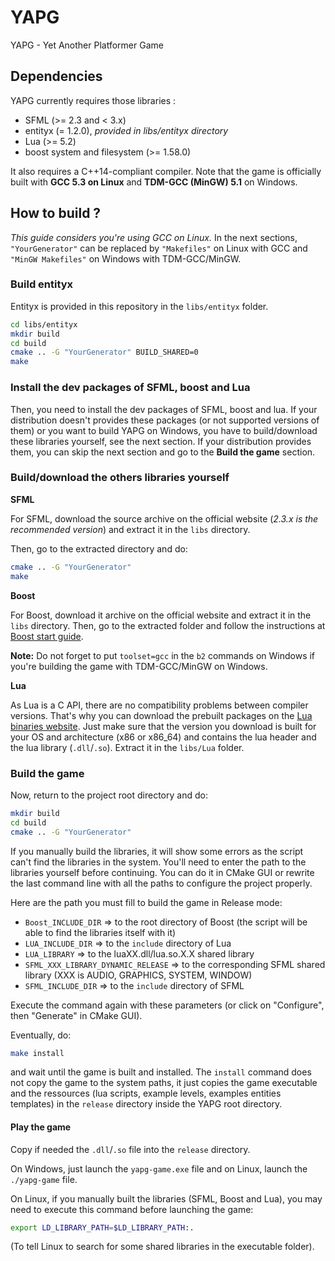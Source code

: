# YAPG
YAPG - Yet Another Platformer Game

## Dependencies
YAPG currently requires those libraries :

 - SFML (>= 2.3 and < 3.x)
 - entityx (= 1.2.0), *provided in libs/entityx directory*
 - Lua (>= 5.2)
 - boost system and filesystem (>= 1.58.0)

It also requires a C++14-compliant compiler. Note that the game is officially
built with **GCC 5.3 on Linux** and **TDM-GCC (MinGW) 5.1** on Windows.

## How to build ?
*This guide considers you're using GCC on Linux.*
In the next sections, ```"YourGenerator"``` can be replaced by ```"Makefiles"```
on Linux with GCC and ```"MinGW Makefiles"``` on Windows with TDM-GCC/MinGW.

### Build entityx
Entityx is provided in this repository in the ```libs/entityx``` folder.

```sh
cd libs/entityx
mkdir build
cd build
cmake .. -G "YourGenerator" BUILD_SHARED=0
make
```

### Install the dev packages of SFML, boost and Lua
Then, you need to install the dev packages of SFML, boost and lua. If your
distribution doesn't provides these packages (or not supported versions of them)
or you want to build YAPG on Windows, you have to build/download these libraries
yourself, see the next section. If your distribution provides them, you can skip
the next section and go to the **Build the game** section.

### Build/download the others libraries yourself

**SFML**

For SFML, download the source archive on the official website (*2.3.x is the
recommended version*) and extract it in the ```libs``` directory.

Then, go to the extracted directory and do:

```sh
cmake .. -G "YourGenerator"
make
```

**Boost**

For Boost, download it archive on the official website and extract it in
the ```libs``` directory.
Then, go to the extracted folder and follow the instructions at
[Boost start guide](http://www.boost.org/doc/libs/1_60_0/more/getting_started/index.html).

**Note:** Do not forget to put ```toolset=gcc``` in the ```b2``` commands on
Windows if you're building the game with TDM-GCC/MinGW on Windows.

**Lua**

As Lua is a C API, there are no compatibility problems between compiler
versions. That's why you can download the prebuilt packages on the
[Lua binaries website](http://lua-users.org/wiki/LuaBinaries). Just make sure
that the version you download is built for your OS and architecture (x86 or
x86_64) and contains the lua header and the lua library (```.dll```/```.so```).
Extract it in the ```libs/Lua``` folder.

### Build the game
Now, return to the project root directory and do:

```sh
mkdir build
cd build
cmake .. -G "YourGenerator"
```

If you manually build the libraries, it will show some errors as the script
can't find the libraries in the system. You'll need to enter the path to the
libraries yourself before continuing. You can do it in CMake GUI or rewrite the
last command line with all the paths to configure the project properly.

Here are the path you must fill to build the game in Release mode:

 - ```Boost_INCLUDE_DIR``` => to the root directory of Boost (the script will be
     able to find the libraries itself with it)
 - ```LUA_INCLUDE_DIR``` => to the ```include``` directory of Lua
 - ```LUA_LIBRARY``` => to the luaXX.dll/lua.so.X.X shared library
 - ```SFML_XXX_LIBRARY_DYNAMIC_RELEASE``` => to the corresponding SFML shared
   library (XXX is AUDIO, GRAPHICS, SYSTEM, WINDOW)
 - ```SFML_INCLUDE_DIR``` => to the ```include``` directory of SFML

Execute the command again with these parameters (or click on "Configure", then
"Generate" in CMake GUI).

Eventually, do:
```sh
make install
```

and wait until the game is built and installed. The ```install``` command does
not copy the game to the system paths, it just copies the game executable and
the ressources (lua scripts, example levels, examples entities templates) in
the ```release``` directory inside the YAPG root directory.

#### Play the game
Copy if needed the ```.dll```/```.so``` file into the ```release``` directory.

On Windows, just launch the ```yapg-game.exe``` file and on Linux, launch
the ```./yapg-game``` file.

On Linux, if you manually built the libraries (SFML, Boost and Lua), you may
need to execute this command before launching the game:

```sh
export LD_LIBRARY_PATH=$LD_LIBRARY_PATH:.
```

(To tell Linux to search for some shared libraries in the executable folder).
